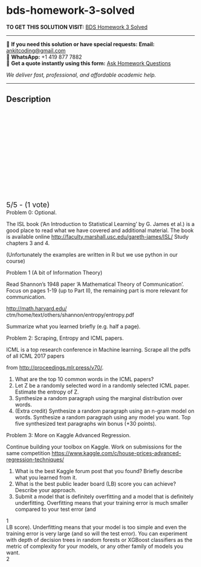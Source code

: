 # bds-homework-3-solved
**TO GET THIS SOLUTION VISIT:** [BDS Homework 3 Solved](https://www.ankitcodinghub.com/product/bds-homework-3-solved/)


---

📩 **If you need this solution or have special requests:** **Email:** ankitcoding@gmail.com  
📱 **WhatsApp:** +1 419 877 7882  
📄 **Get a quote instantly using this form:** [Ask Homework Questions](https://www.ankitcodinghub.com/services/ask-homework-questions/)

*We deliver fast, professional, and affordable academic help.*

---

<h2>Description</h2>



<div class="kk-star-ratings kksr-auto kksr-align-center kksr-valign-top" data-payload="{&quot;align&quot;:&quot;center&quot;,&quot;id&quot;:&quot;91149&quot;,&quot;slug&quot;:&quot;default&quot;,&quot;valign&quot;:&quot;top&quot;,&quot;ignore&quot;:&quot;&quot;,&quot;reference&quot;:&quot;auto&quot;,&quot;class&quot;:&quot;&quot;,&quot;count&quot;:&quot;1&quot;,&quot;legendonly&quot;:&quot;&quot;,&quot;readonly&quot;:&quot;&quot;,&quot;score&quot;:&quot;5&quot;,&quot;starsonly&quot;:&quot;&quot;,&quot;best&quot;:&quot;5&quot;,&quot;gap&quot;:&quot;4&quot;,&quot;greet&quot;:&quot;Rate this product&quot;,&quot;legend&quot;:&quot;5\/5 - (1 vote)&quot;,&quot;size&quot;:&quot;24&quot;,&quot;title&quot;:&quot;BDS Homework 3 Solved&quot;,&quot;width&quot;:&quot;138&quot;,&quot;_legend&quot;:&quot;{score}\/{best} - ({count} {votes})&quot;,&quot;font_factor&quot;:&quot;1.25&quot;}">

<div class="kksr-stars">

<div class="kksr-stars-inactive">
            <div class="kksr-star" data-star="1" style="padding-right: 4px">


<div class="kksr-icon" style="width: 24px; height: 24px;"></div>
        </div>
            <div class="kksr-star" data-star="2" style="padding-right: 4px">


<div class="kksr-icon" style="width: 24px; height: 24px;"></div>
        </div>
            <div class="kksr-star" data-star="3" style="padding-right: 4px">


<div class="kksr-icon" style="width: 24px; height: 24px;"></div>
        </div>
            <div class="kksr-star" data-star="4" style="padding-right: 4px">


<div class="kksr-icon" style="width: 24px; height: 24px;"></div>
        </div>
            <div class="kksr-star" data-star="5" style="padding-right: 4px">


<div class="kksr-icon" style="width: 24px; height: 24px;"></div>
        </div>
    </div>

<div class="kksr-stars-active" style="width: 138px;">
            <div class="kksr-star" style="padding-right: 4px">


<div class="kksr-icon" style="width: 24px; height: 24px;"></div>
        </div>
            <div class="kksr-star" style="padding-right: 4px">


<div class="kksr-icon" style="width: 24px; height: 24px;"></div>
        </div>
            <div class="kksr-star" style="padding-right: 4px">


<div class="kksr-icon" style="width: 24px; height: 24px;"></div>
        </div>
            <div class="kksr-star" style="padding-right: 4px">


<div class="kksr-icon" style="width: 24px; height: 24px;"></div>
        </div>
            <div class="kksr-star" style="padding-right: 4px">


<div class="kksr-icon" style="width: 24px; height: 24px;"></div>
        </div>
    </div>
</div>


<div class="kksr-legend" style="font-size: 19.2px;">
            5/5 - (1 vote)    </div>
    </div>
<div class="page" title="Page 1">
<div class="layoutArea">
<div class="column">
Problem 0: Optional.

The ISL book (’An Introduction to Statistical Learning’ by G. James et al.) is a good place to read what we have covered and additional material. The book is available online http://faculty.marshall.usc.edu/gareth-james/ISL/ Study chapters 3 and 4.

(Unfortunately the examples are written in R but we use python in our course)

Problem 1 (A bit of Information Theory)

Read Shannon’s 1948 paper ’A Mathematical Theory of Communication’. Focus on pages 1-19 (up to Part II), the remaining part is more relevant for communication.

http://math.harvard.edu/ ctm/home/text/others/shannon/entropy/entropy.pdf

Summarize what you learned briefly (e.g. half a page).

Problem 2: Scraping, Entropy and ICML papers.

ICML is a top research conference in Machine learning. Scrape all the pdfs of all ICML 2017 papers

from http://proceedings.mlr.press/v70/.

<ol>
<li>What are the top 10 common words in the ICML papers?</li>
<li>Let Z be a randomly selected word in a randomly selected ICML paper. Estimate the entropy of Z.</li>
<li>Synthesize a random paragraph using the marginal distribution over words.</li>
<li>(Extra credit) Synthesize a random paragraph using an n-gram model on words. Synthesize a random paragraph using any model you want. Top five synthesized text paragraphs win bonus (+30 points).</li>
</ol>
Problem 3: More on Kaggle Advanced Regression.

Continue building your toolbox on Kaggle. Work on submissions for the same competition https://www.kaggle.com/c/house-prices-advanced-regression-techniques/

<ol>
<li>What is the best Kaggle forum post that you found? Briefly describe what you learned from it.</li>
<li>What is the best public leader board (LB) score you can achieve? Describe your approach.</li>
<li>Submit a model that is definitely overfitting and a model that is definitely underfitting. Overfitting means that your training error is much smaller compared to your test error (and</li>
</ol>
</div>
</div>
<div class="layoutArea">
<div class="column">
1

</div>
</div>
</div>
<div class="page" title="Page 2">
<div class="layoutArea">
<div class="column">
LB score). Underfitting means that your model is too simple and even the training error is very large (and so will the test error). You can experiment with depth of decision trees in random forests or XGBoost classifiers as the metric of complexity for your models, or any other family of models you want.

</div>
</div>
<div class="layoutArea">
<div class="column">
2

</div>
</div>
</div>
